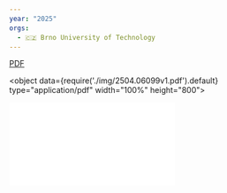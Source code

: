 ```yaml
---
year: "2025"
orgs:
  - 🇨🇿 Brno University of Technology
---
```


[PDF](img/2504.06099v1.pdf)

<object data={require('./img/2504.06099v1.pdf').default} type="application/pdf" width="100%" height="800"></object>

![](img/2504.06099v1.pdf)
